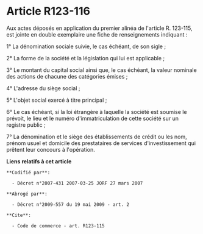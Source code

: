 # Article R123-116

Aux actes déposés en application du premier alinéa de l'article R. 123-115, est jointe en double exemplaire une fiche de
renseignements indiquant :

1° La dénomination sociale suivie, le cas échéant, de son sigle ;

2° La forme de la société et la législation qui lui est applicable ;

3° Le montant du capital social ainsi que, le cas échéant, la valeur nominale des actions de chacune des catégories émises ;

4° L'adresse du siège social ;

5° L'objet social exercé à titre principal ;

6° Le cas échéant, si la loi étrangère à laquelle la société est soumise le prévoit, le lieu et le numéro d'immatriculation
de cette société sur un registre public ;

7° La dénomination et le siège des établissements de crédit ou les nom, prénom usuel et domicile des prestataires de services
d'investissement qui prêtent leur concours à l'opération.

**Liens relatifs à cet article**

	**Codifié par**:

	  - Décret n°2007-431 2007-03-25 JORF 27 mars 2007

	**Abrogé par**:

	  - Décret n°2009-557 du 19 mai 2009 - art. 2

	**Cite**:

	  - Code de commerce - art. R123-115
